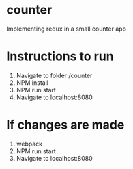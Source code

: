 # counter
Implementing redux in a small counter app

# Instructions to run

1. Navigate to folder /counter
2. NPM install
3. NPM run start
4. Navigate to localhost:8080

# If changes are made 

1. webpack
2. NPM run start
3. Navigate to localhost:8080
